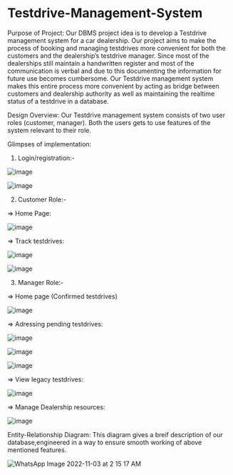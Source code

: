 # Testdrive-Management-System

Purpose of Project:
Our DBMS project idea is to develop a Testdrive management system for a car dealership. Our project aims to make the process of booking and managing testdrives more convenient for both the customers and the dealership’s testdrive manager. 
Since most of the dealerships still maintain a handwritten register and most of the communication is verbal and due to this documenting the information for future use becomes cumbersome. 
Our Testdrive management system makes this entire process more convenient by acting as bridge between customers and dealership authority as well as maintaining the realtime status of a testdrive in a database.

Design Overview: 
Our Testdrive management system consists of two user roles (customer, manager). Both the users gets to use features of the system relevant to their role.

Glimpses of implementation:

1. Login/registration:-

![image](https://user-images.githubusercontent.com/89973309/226269705-934f9bf2-666b-4fa4-b208-cd09057cb8de.png)

![image](https://user-images.githubusercontent.com/89973309/226269824-793a0707-63b4-45cf-9ca2-94cf1b32afad.png)

2. Customer Role:-

=> Home Page:

![image](https://user-images.githubusercontent.com/89973309/226269902-b3e8a347-f3f5-4fbd-8dce-63df447550a2.png)

=> Track testdrives:

![image](https://user-images.githubusercontent.com/89973309/226270105-90166ca7-f660-4e20-855a-d10bac5dcd9f.png)

![image](https://user-images.githubusercontent.com/89973309/226270114-b4831987-9404-4a34-8054-d84475b2a81d.png)

3. Manager Role:-

=> Home page (Confirmed testdrives) 

![image](https://user-images.githubusercontent.com/89973309/226270328-0d468cc1-7f8d-428b-8226-56dc0ea8078e.png)

=> Adressing pending testdrives:

![image](https://user-images.githubusercontent.com/89973309/226270493-d46d5708-55f4-4242-8170-4812d3d34dba.png)

![image](https://user-images.githubusercontent.com/89973309/226270513-0af110bf-2003-473c-a3e1-2a575a0f306b.png)

![image](https://user-images.githubusercontent.com/89973309/226270534-00b8d0ee-cfa4-498a-acf7-b8c41088aa0a.png)

=> View legacy testdrives:

![image](https://user-images.githubusercontent.com/89973309/226270658-26adf766-f463-478b-848c-c962ee2c0bf1.png)

=> Manage Dealership resources:

![image](https://user-images.githubusercontent.com/89973309/226270687-3843f2b0-84dc-4dfe-bbf6-d90d7d6e6320.png)


Entity-Relationship Diagram:
This diagram gives a breif description of our database,engineered in a way to ensure smooth working of above mentioned features.

![WhatsApp Image 2022-11-03 at 2 15 17 AM](https://user-images.githubusercontent.com/89973309/226273827-8acc6b85-3861-4f34-9fc4-18050d37cc36.jpeg)


